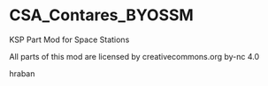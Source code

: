 # CSA_Contares_BYOSSM
 KSP Part Mod for Space Stations

All parts of this mod are licensed by 
creativecommons.org
by-nc 4.0

hraban
